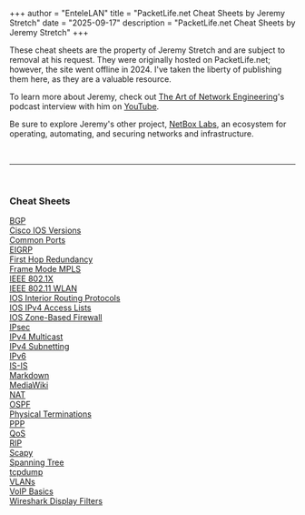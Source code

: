 +++
author = "EnteleLAN"
title = "PacketLife.net Cheat Sheets by Jeremy Stretch"
date = "2025-09-17"
description = "PacketLife.net Cheat Sheets by Jeremy Stretch"
+++

These cheat sheets are the property of Jeremy Stretch and are subject to removal at his request. They were originally hosted on PacketLife.net; however, the site went offline in 2024. I've taken the liberty of publishing them here, as they are a valuable resource.

To learn more about Jeremy, check out <a href="https://artofnetworkengineering.com" target="_blank">The Art of Network Engineering</a>'s podcast interview with him on <a href="https://www.youtube.com/watch?v=HYIT5nvWpQA" target="_blank">YouTube</a>.

Be sure to explore Jeremy's other project, <a href="https://netboxlabs.com/" target="_blank">NetBox Labs</a>, an ecosystem for operating, automating, and securing networks and infrastructure.

<br>

---

<br>

### Cheat Sheets

<a href="/mywebsite/files/BGP.pdf" target="_blank">BGP</a>  
<a href="/mywebsite/files/Cisco_IOS_Versions.pdf" target="_blank">Cisco IOS Versions</a>  
<a href="/mywebsite/files/common_ports.pdf" target="_blank">Common Ports</a>  
<a href="/mywebsite/files/EIGRP.pdf" target="_blank">EIGRP</a>  
<a href="/mywebsite/files/First_Hop_Redundancy.pdf" target="_blank">First Hop Redundancy</a>  
<a href="/mywebsite/files/Frame_Mode_MPLS.pdf" target="_blank">Frame Mode MPLS</a>  
<a href="/mywebsite/files/IEEE_802.1X.pdf" target="_blank">IEEE 802.1X</a>  
<a href="/mywebsite/files/IEEE_802.11_WLAN.pdf" target="_blank">IEEE 802.11 WLAN</a>  
<a href="/mywebsite/files/IOS_Interior_Routing_Protocols.pdf" target="_blank">IOS Interior Routing Protocols</a>  
<a href="/mywebsite/files/IOS_IPv4_Access_Lists.pdf" target="_blank">IOS IPv4 Access Lists</a>  
<a href="/mywebsite/files/IOS_Zone-Based_Firewall.pdf" target="_blank">IOS Zone-Based Firewall</a>  
<a href="/mywebsite/files/IPsec.pdf" target="_blank">IPsec</a>  
<a href="/mywebsite/files/IPv4_Multicast.pdf" target="_blank">IPv4 Multicast</a>  
<a href="/mywebsite/files/IPv4_Subnetting.pdf" target="_blank">IPv4 Subnetting</a>  
<a href="/mywebsite/files/IPv6.pdf" target="_blank">IPv6</a>  
<a href="/mywebsite/files/IS-IS.pdf" target="_blank">IS-IS</a>  
<a href="/mywebsite/files/Markdown.pdf" target="_blank">Markdown</a>  
<a href="/mywebsite/files/MediaWiki.pdf" target="_blank">MediaWiki</a>  
<a href="/mywebsite/files/NAT.pdf" target="_blank">NAT</a>  
<a href="/mywebsite/files/OSPF.pdf" target="_blank">OSPF</a>  
<a href="/mywebsite/files/physical_terminations.pdf" target="_blank">Physical Terminations</a>  
<a href="/mywebsite/files/PPP.pdf" target="_blank">PPP</a>  
<a href="/mywebsite/files/QoS.pdf" target="_blank">QoS</a>  
<a href="/mywebsite/files/RIP.pdf" target="_blank">RIP</a>  
<a href="/mywebsite/files/scapy.pdf" target="_blank">Scapy</a>  
<a href="/mywebsite/files/Spanning_Tree.pdf" target="_blank">Spanning Tree</a>  
<a href="/mywebsite/files/tcpdump.pdf" target="_blank">tcpdump</a>  
<a href="/mywebsite/files/VLANs.pdf" target="_blank">VLANs</a>  
<a href="/mywebsite/files/VOIP_Basics.pdf" target="_blank">VoIP Basics</a>  
<a href="/mywebsite/files/Wireshark_Display_Filters.pdf" target="_blank">Wireshark Display Filters</a>
